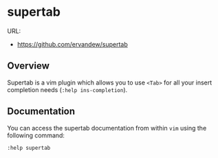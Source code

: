 # supertab

URL:

- https://github.com/ervandew/supertab

## Overview

Supertab is a vim plugin which allows you to use `<Tab>` for all your insert completion needs (`:help ins-completion`).

## Documentation

You can access the supertab documentation from within `vim` using the following command:

```vim
:help supertab
```



